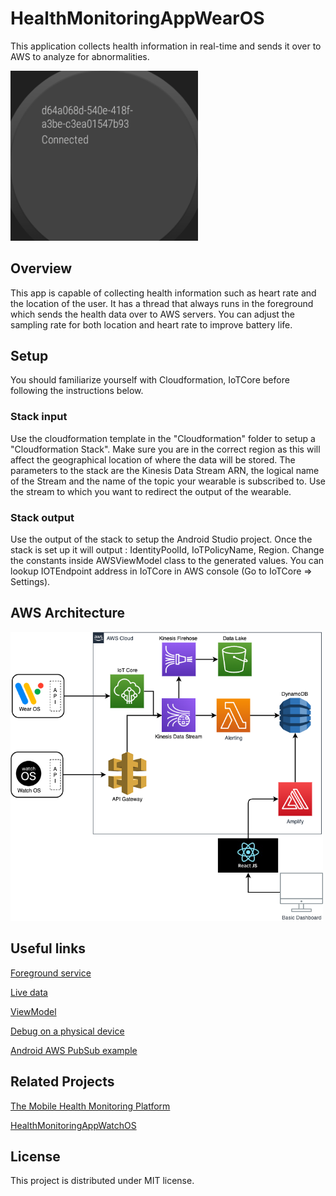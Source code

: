 # HealthMonitoringAppWearOS

This application collects health information in real-time and sends it over to AWS to analyze for abnormalities. 

<img src="https://github.com/UBC-CIC/HealthMonitoringAppWearOS/blob/main/docs/images/wearossc1.png"  width="300"/>

## Overview 
This app is capable of collecting health information such as heart rate and the location of the user. It has a thread that always runs in the foreground which sends the health data over to AWS servers. You can adjust the sampling rate for both location and heart rate to improve battery life. 

## Setup

You should familiarize yourself with Cloudformation, IoTCore before following the instructions below.

### Stack input
Use the cloudformation template in the "Cloudformation" folder to setup a "Cloudformation Stack". Make sure you are in the correct region as this will affect the geographical location of where the data will be stored. The parameters to the stack are the Kinesis Data Stream ARN, the logical name of the Stream and the name of the topic your wearable is subscribed to. Use the stream to which you want to redirect the output of the wearable. 

### Stack output
Use the output of the stack to setup the Android Studio project. Once the stack is set up it will output : IdentityPoolId, IoTPolicyName, Region. Change the constants inside AWSViewModel class to the generated values. You can lookup IOTEndpoint address in IoTCore in AWS console (Go to IoTCore => Settings). 

## AWS Architecture

<img src="https://github.com/UBC-CIC/HealthMonitoringAppWearOS/blob/main/docs/images/architecture.png"  width="500"/>

## Useful links

[Foreground service](https://developer.android.com/guide/components/foreground-services)

[Live data](https://developer.android.com/topic/libraries/architecture/livedata)

[ViewModel](https://developer.android.com/topic/libraries/architecture/viewmodel)

[Debug on a physical device](https://developer.android.com/training/wearables/apps/creating)

[Android AWS PubSub example](https://github.com/felipemeriga/aws-sdk-android-samples/tree/master/AndroidPubSub)


## Related Projects

[The Mobile Health Monitoring Platform](https://github.com/UBC-CIC/Mobile_Health_Monitoring_Platform)

[HealthMonitoringAppWatchOS](https://github.com/UBC-CIC/HealthMonitoringAppWatchOS)

## License
This project is distributed under MIT license. 

